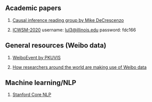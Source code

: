 ## Academic papers
1. [Causal inference reading group by Mike DeCrescenzo](https://mikedecr.github.io/teaching/causal-inf-2019/)

2. [ICWSM-2020](https://icwsm.org/virtual/2020/index.html)
username: lul3@illinois.edu
password: fdc166


## General resources (Weibo data)
1. [WeiboEvent by PKUVIS](http://vis.pku.edu.cn/weibova/weiboevents/index.html)

2. [How researchers around the world are making use of Weibo data](https://ocean.sagepub.com/blog/how-researchers-around-the-world-are-making-use-of-weibo-data)


## Machine learning/NLP
1. [Stanford Core NLP](https://stanfordnlp.github.io/CoreNLP/index.html)

